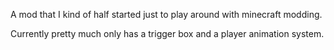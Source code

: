 A mod that I kind of half started just to play around with minecraft modding.

Currently pretty much only has a trigger box and a player animation system.
